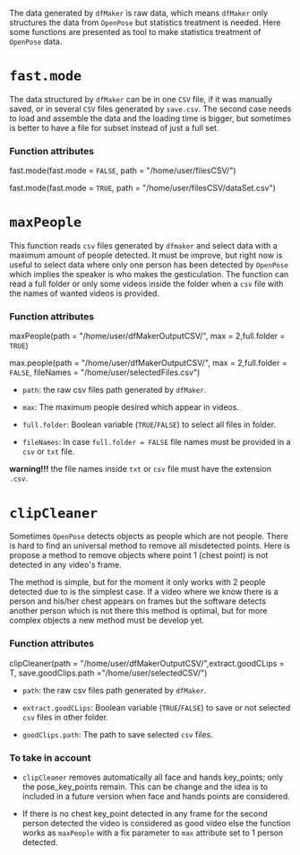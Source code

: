 The data generated by `dfMaker` is raw data, which means `dfMaker` only structures the data from `OpenPose` but statistics treatment is needed. Here some functions are presented as tool to make statistics treatment of `OpenPose` data.

# `fast.mode`

The data structured by `dfMaker` can be in one `CSV` file, if it was manually saved, or in several `CSV` files generated by `save.csv`. The second case needs to load and assemble the data and the loading time is bigger, but sometimes is better to have a file for subset instead of just a full set.

### Function attributes

fast.mode(fast.mode = `FALSE`, path = "/home/user/filesCSV/")

fast.mode(fast.mode = `TRUE`, path = "/home/user/filesCSV/dataSet.csv")

# `maxPeople`

This function reads `csv` files generated by `dfmaker` and select data with a maximum amount of people detected. It must be improve, but right now is useful to select data where only one person has been detected by `OpenPose` which implies the speaker is who makes the gesticulation. The function can read a full folder or only some videos inside the folder when a `csv` file with the names of wanted videos is provided.

### Function attributes

maxPeople(path = "/home/user/dfMakerOutputCSV/", max = 2,full.folder = `TRUE`)

max.people(path = "/home/user/dfMakerOutputCSV/", max = 2,full.folder = `FALSE`, fileNames = "/home/user/selectedFiles.csv")

-   `path`: the raw csv files path generated by `dfMaker`.

-   `max`: The maximum people desired which appear in videos.

-   `full.folder`: Boolean variable (`TRUE`/`FALSE`) to select all files in folder.

-   `fileNames`: In case `full.folder = FALSE` file names must be provided in a `csv` or `txt` file.

**warning!!!** the file names inside `txt` or `csv` file must have the extension `.csv`.


# `clipCleaner`

Sometimes `OpenPose` detects objects as people which are not people. There is hard to find an universal method to remove all misdetected points. Here is propose a method to remove objects where point 1 (chest point) is not detected in any video's frame. 

The method is simple, but for the moment it only works with 2 people detected due to is the simplest case. If a video where we know there is a person and his/her chest appears on frames but the software detects another person which is not there this method is optimal, but for more complex objects  a new method must be develop yet.


### Function attributes


clipCleaner(path = "/home/user/dfMakerOutputCSV/",extract.goodCLips = T, 
            save.goodClips.path ="/home/user/selectedCSV/")
            
-   `path`: the raw csv files path generated by `dfMaker`.

-   `extract.goodCLips`: Boolean variable (`TRUE`/`FALSE`) to save or not selected `csv` files in other folder.

-   `goodClips.path`: The path to save selected `csv` files.


### To take in account 

* `clipCleaner` removes automatically all face and hands key_points; only the pose_key_points remain. This can be change and the idea is to included in a future version when face and hands points are considered.

* If there is no chest key_point detected in any frame for the second person detected the video is considered as good video else the function works as `maxPeople` with a fix parameter to `max` attribute set to 1 person detected.